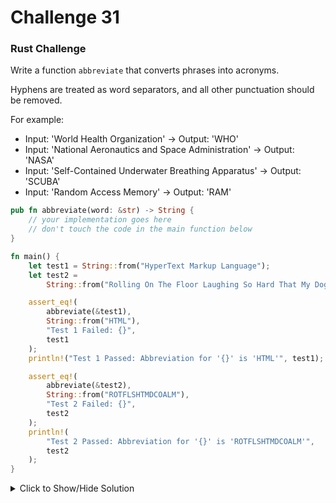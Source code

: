 # Challenge 31

### Rust Challenge

Write a function `abbreviate` that converts phrases into acronyms.

Hyphens are treated as word separators, and all other punctuation should be removed.

For example:

- Input: 'World Health Organization' → Output: 'WHO'
- Input: 'National Aeronautics and Space Administration' → Output: 'NASA'
- Input: 'Self-Contained Underwater Breathing Apparatus' → Output: 'SCUBA'
- Input: 'Random Access Memory' → Output: 'RAM'

```rust
pub fn abbreviate(word: &str) -> String {
    // your implementation goes here
    // don't touch the code in the main function below
}

fn main() {
    let test1 = String::from("HyperText Markup Language");
    let test2 =
        String::from("Rolling On The Floor Laughing So Hard That My Dogs Came Over And Licked Me");

    assert_eq!(
        abbreviate(&test1),
        String::from("HTML"),
        "Test 1 Failed: {}",
        test1
    );
    println!("Test 1 Passed: Abbreviation for '{}' is 'HTML'", test1);

    assert_eq!(
        abbreviate(&test2),
        String::from("ROTFLSHTMDCOALM"),
        "Test 2 Failed: {}",
        test2
    );
    println!(
        "Test 2 Passed: Abbreviation for '{}' is 'ROTFLSHTMDCOALM'",
        test2
    );
}
```


<details>
<summary>Click to Show/Hide Solution</summary>

```rust
pub fn abbreviate(word: &str) -> String {
    word.split(|c: char| c.is_whitespace() || c == '-')
        .map(|word| acronym(word))
        .collect::<Vec<String>>()
        .join("")
}

fn acronym(word: &str) -> String {
    if word.to_uppercase() == word || word.to_lowercase() == word {
        match word.chars().nth(0) {
            Some(word) => word.to_string(),
            None => "".to_string(),
        }
    } else {
        word.chars()
            .filter(|c| c.is_uppercase())
            .collect::<String>()
    }
}
```

</details>
